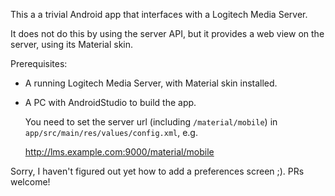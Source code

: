 This a a trivial Android app that interfaces with a Logitech Media
Server.

It does not do this by using the server API, but it provides a web view
on the server, using its Material skin.

Prerequisites:

* A running Logitech Media Server, with Material skin installed.

* A PC with AndroidStudio to build the app.

  You need to set the server
  url (including `/material/mobile`) in
  `app/src/main/res/values/config.xml`, e.g.
  
    <string name="server">http://lms.example.com:9000/material/mobile</string>

Sorry, I haven't figured out yet how to add a preferences screen ;).
PRs welcome!






